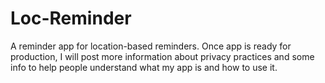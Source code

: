 # Loc-Reminder
A reminder app for location-based reminders. Once app is ready for production, I will post more information about privacy practices and some info to help people understand what my app is and how to use it.
